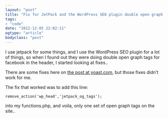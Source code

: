 ```yaml
---
layout: "post"
title: "Fix for JetPack and the WordPress SEO plugin double open graph tags"
tags: 
- "code"
date: "2012-12-05 22:02:11"
ogtype: "article"
bodyclass: "post"
---
```


I use jetpack for some things, and I use the WordPress SEO plugin for a lot of things, so when I found out they were doing double open graph tags for facebook in the header, I started looking at fixes..

There are some fixes here on [the post at yoast.com](http://yoast.com/jetpack-and-wordpress-seo/#utm_source=rss&utm_medium=rss&utm_campaign=jetpack-and-wordpress-seo), but those fixes didn’t work for me.

The fix that worked was to add this line:


    remove_action('wp_head','jetpack_og_tags');
    


into my functions.php, and voila, only one set of open graph tags on the site..
